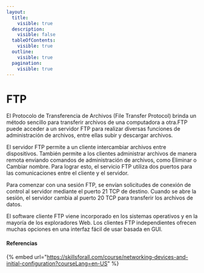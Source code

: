 ```yaml
---
layout:
  title:
    visible: true
  description:
    visible: false
  tableOfContents:
    visible: true
  outline:
    visible: true
  pagination:
    visible: true
---
```


# FTP

El Protocolo de Transferencia de Archivos (File Transfer Protocol) brinda un método sencillo para transferir archivos de una computadora a otra.FTP puede acceder a un servidor FTP para realizar diversas funciones de administración de archivos, entre ellas subir y descargar archivos.

El servidor FTP permite a un cliente intercambiar archivos entre dispositivos. También permite a los clientes administrar archivos de manera remota enviando comandos de administración de archivos, como Eliminar o Cambiar nombre. Para lograr esto, el servicio FTP utiliza dos puertos para las comunicaciones entre el cliente y el servidor.

Para comenzar con una sesión FTP, se envían solicitudes de conexión de control al servidor mediante el puerto 21 TCP de destino. Cuando se abre la sesión, el servidor cambia al puerto 20 TCP para transferir los archivos de datos.

El software cliente FTP viene incorporado en los sistemas operativos y en la mayoría de los exploradores Web. Los clientes FTP independientes ofrecen muchas opciones en una interfaz fácil de usar basada en GUI.

#### Referencias

{% embed url="https://skillsforall.com/course/networking-devices-and-initial-configuration?courseLang=en-US" %}
